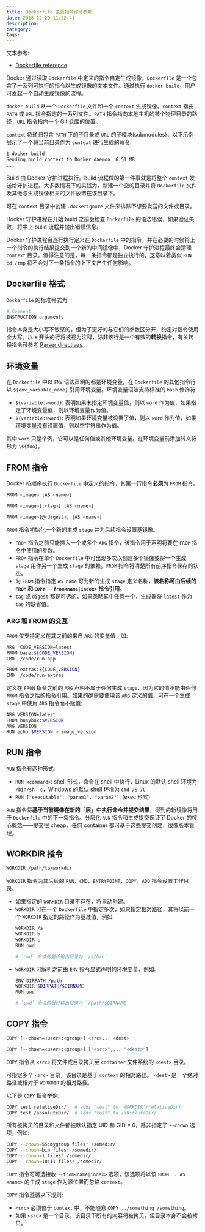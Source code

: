 ```yaml
---
title: Dockerfile 主要指令部分参考
date: 2018-12-29 11:22:41
description:
category:
tags:
---
```


文本参考:
- [Dockerfile reference](https://docs.docker.com/engine/reference/builder/#usage)

Docker 通过读取 `Dockerfile` 中定义的指令自定生成镜像，`Dockerfile` 是一个包含了一系列可执行的指令以生成镜像的文本文件。通过执行 `docker build`，用户可发起一个自动生成镜像的流程。

`docker build` 从一个 `Dockerfile` 文件和一个 `context` 生成镜像。`context` 指由 `PATH` 或 `URL` 指令指定的一系列文件。`PATH` 指令指向本地主机的某个物理目录的路径，`URL` 指令指向一个 Git 仓库的位置。

`context` 将递归包含 `PATH` 下的子目录或 `URL` 的子模块(submodules)，以下示例展示了一个将当前目录作为 `context` 进行生成的命令:
```bash
$ docker build
Sending build context to Docker daemon  6.51 MB
...
```

Build 由 Docker 守护进程执行。build 流程做的第一件事就是将整个 `context` 发送给守护进程。大多数情况下的实践为，新建一个空的目录并将 `Dockerfile` 文件及其他与生成镜像相关的文件放置在该目录下。

可在 `context` 目录中创建 `.dockerignore` 文件来排除不想要发送的文件或目录。

Docker 守护进程在开始 build 之前会检查 `Dockerfile` 的语法错误，如果验证失败，将中止 build 流程并抛出错误信息。

Docker 守护进程会逐行执行定义在 `Dockerfile` 中的指令，并在必要的时候将上一个指令的执行结果提交到一个新的中间镜像中，Docker 守护进程最终会清理 `context` 目录。值得注意的是，每一条指令都是独立执行的，这意味着类似 `RUN cd /tmp` 将不会对下一条指令的上下文产生任何影响。

## Dockerfile 格式
`Dockerfile` 的标准格式为:
```bash
# Comment
INSTRUCTION arguments
```
指令本身是大小写不敏感的，但为了更好的与它们的参数区分开，约定对指令使用全大写。以 `#` 开头的行将被视为注释，除非该行是一个有效的**转换**指令，有关转换指令可参考 [Parser directives](https://docs.docker.com/engine/reference/builder/#parser-directives)。

## 环境变量
在 `Dockerfile` 中以 `ENV` 语法声明的都是环境变量，在 `Dockerfile` 的其他指令行以 `${env_variable_name}` 引用环境变量。环境变量语法支持标准的 `bash` 修饰符:
- `${variable:-word}`: 表明如果未指定环境变量值，则以 `word` 作为值，如果指定了环境变量值，则以环境变量作为值。
- `${variable:+word}`: 表明如果环境变量被设置了值，则以 `word` 作为值，如果环境变量没有设置值，则以空字符串作为值。

其中 `word` 只是举例，它可以是任何值或其他环境变量。在环境变量前添加转义符形为 `\${foo}`。

## FROM 指令
Docker 按顺序执行 `Dockerfile` 中定义的指令，其第一行指令**必须**为 `FROM` 指令。
```bash
FROM <image> [AS <name>]

FROM <image>[:<tag>] [AS <name>]

FROM <image>[@<digest>] [AS <name>]
```
`FROM` 指令初始化一个新的生成 `stage` 并为后续指令设置基镜像。

- `FROM` 指令之前只能插入一个或多个 `ARG` 指令，该指令用于声明将要在 `FROM` 指令中使用的参数。
- `FROM` 指令在单个 `Dockerfile` 中可出现多次以创建多个镜像或将一个生成 `stage` 用作另一个生成 `stage` 的依赖。`FROM` 指令将清楚所有前序指令保存的状态。
- 为 `FROM` 指令指定 `AS name` 可为新的生成 `stage` 定义名称，**该名称可由后续的 `FROM` 和 `COPY --from<name|index>` 指令引用**。
- `tag` 或 `digest` 都是可选的，如果忽略其中任何一个，生成器将 `latest` 作为 `tag` 的缺省值。

### ARG 和 FROM 的交互
`FROM` 仅支持定义在其之前的来自 `ARG` 的变量值，如:
```bash
ARG  CODE_VERSION=latest
FROM base:${CODE_VERSION}
CMD  /code/run-app

FROM extras:${CODE_VERSION}
CMD  /code/run-extras
```
定义在 `FROM` 指令之前的 `ARG` 声明不属于任何生成 `stage`，因为它的值不能由任何 `FROM` 指令之后的指令引用。如果的确需要使用该 `ARG` 定义的值，可在一个生成 `stage` 中使用 `ARG` 指令而不赋值:
```bash
ARG VERSION=latest
FROM busybox:$VERSION
ARG VERSION
RUN echo $VERSION > image_version
```

## RUN 指令
`RUN` 指令有两种形式:

- `RUN <command>`: shell 形式，命令在 shell 中执行，Linux 的默认 shell 环境为 `/bin/sh -c`，Windows 的默认 shell 环境为 `cmd /S /C`
- `RUN ["executable", "param1", "param2"]`: (exec 形式)

`RUN` 指令将**基于当前镜像在新的「层」中执行命令并提交结果**，得到的新镜像将用于 `Dockerfile` 中的下一条指令。分层化 `RUN` 指令和生成提交保证了 Docker 的核心概念——提交很 cheap，任何 container 都可基于这些提交创建，很像版本管理。


## WORKDIR 指令
```bash
WORKDIR /path/to/workdir
```
`WORKDIR` 指令为其后续的 `RUN`，`CMD`，`ENTRYPOINT`，`COPY`，`ADD` 指令设置工作目录。

- 如果指定的 `WORKDIR` 目录不存在，将自动创建。
- `WORKDIR` 可在一个 `Dockerfile` 中指定多次，如果指定相对路径，其将以前一个 `WORKDIR` 指定的路径作为基准值，例如:
  ```bash
  WORKDIR /a
  WORKDIR b
  WORKDIR c
  RUN pwd

  # `pwd` 命令的最终输出目录为 `/a/b/c`
  ```
- `WORKDIR` 可解析之前由 `ENV` 指令显式声明的环境变量，例如:
  ```bash
  ENV DIRPATH /path
  WORKDIR $DIRPATH/$DIRNAME
  RUN pwd

  # `pwd` 命令的最终输出目录为 `/path/$DIRNAME`
  ```

## COPY 指令
```bash
COPY [--chown=<user>:<group>] <src>... <dest>

COPY [--chown=<user>:<group>] ["<src>",... "<dest>"]
```
`COPY` 指令从 `<src>` 将文件或目录拷贝至 `container` 文件系统的 `<dest>` 目录。

可指定多个 `<src>` 目录，该目录是基于 `context` 的相对路径。
`<dest>` 是一个绝对路径或相对于 `WORKDIR` 的相对路径。

以下是 `COPY` 指令举例:
```bash
COPY test relativeDir/   # adds "test" to `WORKDIR`/relativeDir/
COPY test /absoluteDir/  # adds "test" to /absoluteDir/
```
所有被拷贝的目录和文件都被默认指定 UID 和 GID = 0，除非指定了 `--chown` 选项，例如:
```bash
COPY --chown=55:mygroup files* /somedir/
COPY --chown=bin files* /somedir/
COPY --chown=1 files* /somedir/
COPY --chown=10:11 files* /somedir/
```
`COPY` 指令可可选接收 `--from<name|index>` 选项，该选项将以该 `FROM .. AS <name>` 的生成 `stage` 作为源位置而忽略 `context`。

`COPY` 指令遵循以下规则:
- `<src>` 必须位于 `context` 中，不能随意 `COPY ../something /something`。
- 如果 `<src>` 是一个目录，该目录下所有的内容将被拷贝，但目录本身不会被拷贝。